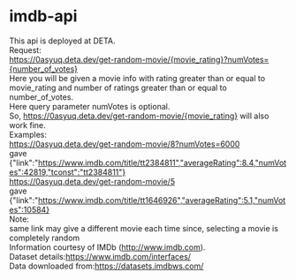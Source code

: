 # imdb-api
This api is deployed at DETA.<br />
Request:<br />
https://0asyuq.deta.dev/get-random-movie/{movie_rating}?numVotes={number_of_votes}<br /> 
Here you will be given a movie info with rating  greater than or equal to movie_rating and number of ratings greater than or equal to number_of_votes.<br /> 
Here query parameter numVotes is optional.<br /> 
So, https://0asyuq.deta.dev/get-random-movie/{movie_rating} will also work fine.<br /> 
Examples:<br /> 
https://0asyuq.deta.dev/get-random-movie/8?numVotes=6000 <br /> 
gave {"link":"https://www.imdb.com/title/tt2384811","averageRating":8.4,"numVotes":42819,"tconst":"tt2384811"}<br /> 
https://0asyuq.deta.dev/get-random-movie/5<br /> 
gave {"link":"https://www.imdb.com/title/tt1646926","averageRating":5.1,"numVotes":10584}<br /> 
Note:<br /> 
same link may give a different movie each time since, selecting a movie is completely random<br /> 
Information courtesy of IMDb (http://www.imdb.com).<br /> 
Dataset details:https://www.imdb.com/interfaces/ <br /> 
Data downloaded from:https://datasets.imdbws.com/ <br /> 
